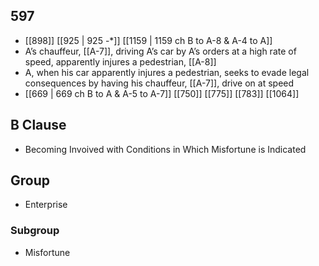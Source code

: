 ## 597
- [[898]] [[925 | 925 -*]] [[1159 | 1159 ch B to A-8 &amp; A-4 to A]] 
- A’s chauffeur, [[A-7]], driving A’s car by A’s orders at a high rate of speed, apparently injures a pedestrian, [[A-8]]
- A, when his car apparently injures a pedestrian, seeks to evade legal consequences by having his chauffeur, [[A-7]], drive on at speed
- [[669 | 669 ch B to A &amp; A-5 to A-7]] [[750]] [[775]] [[783]] [[1064]] 

## B Clause
- Becoming Invoived with Conditions in Which Misfortune is Indicated

## Group
- Enterprise

### Subgroup
- Misfortune

